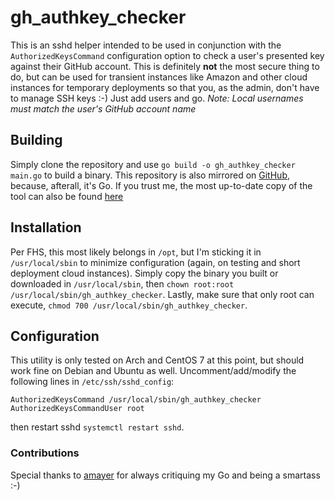 # gh_authkey_checker
This is an sshd helper intended to be used in conjunction with the `AuthorizedKeysCommand` configuration option to check a user's presented key against their GitHub account.  This is definitely **not** the most secure thing to do, but can be used for transient instances like Amazon and other cloud instances for temporary deployments so that you, as the admin, don't have to manage SSH keys :-) Just add users and go. *Note: Local usernames must match the user's GitHub account name*

## Building 
Simply clone the repository and use `go build -o gh_authkey_checker main.go` to build a binary. This repository is also mirrored on [GitHub](https://github.com/jrdemasi/gh_authkey_checker), because, afterall, it's Go. If you trust me, the most up-to-date copy of the tool can also be found [here](https://files.jthan.io/binaries/gh_authkey_checker "gh_authkey_checker binary download")

## Installation
Per FHS, this most likely belongs in `/opt`, but I'm sticking it in `/usr/local/sbin` to minimize configuration (again, on testing and short deployment cloud instances).  Simply copy the binary you built or downloaded in `/usr/local/sbin`, then `chown root:root /usr/local/sbin/gh_authkey_checker`.  Lastly, make sure that only root can execute, `chmod 700 /usr/local/sbin/gh_authkey_checker`.

## Configuration
This utility is only tested on Arch and CentOS 7 at this point, but should work fine on Debian and Ubuntu as well.  Uncomment/add/modify the following lines in `/etc/ssh/sshd_config`:
```    
AuthorizedKeysCommand /usr/local/sbin/gh_authkey_checker
AuthorizedKeysCommandUser root
```
then restart sshd `systemctl restart sshd`.

### Contributions
Special thanks to [amayer](https://github.com/amayer5125) for always critiquing my Go and being a smartass :-)
